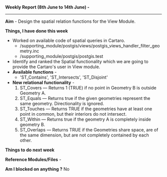 **Weekly Report (8th June to 14th June) -**

***

**Aim** - Design the spatial relation functions for the View Module.

**Things, I have done this week**

* Worked on available code of spatial queries in Cartaro.
  * /supporting_module/postgis/views/postgis_views_handler_filter_geometry.inc
  * /supporting_module/postgis/postgis.test
* Identify and ranked the Spatial functionality which we are going to provide the Cartaro's user in View module.
* **Available functions** -  
  * 'ST_Contains', 'ST_Intersects', 'ST_Disjoint'
* **New relational functionality** -
  1. ST_Covers — Returns 1 (TRUE) if no point in Geometry B is outside Geometry A.
  2. ST_Equals — Returns true if the given geometries represent the same geometry. Directionality is ignored.
  3. ST_Touches — Returns TRUE if the geometries have at least one point in common, but their interiors do not intersect.
  4. ST_Within — Returns true if the geometry A is completely inside geometry B.
  5. ST_Overlaps — Returns TRUE if the Geometries share space, are of the same dimension, but are not completely contained by each other.

**Things to do next week**


**Reference Modules/Files** - 


**Am I blocked on anything ?**
No